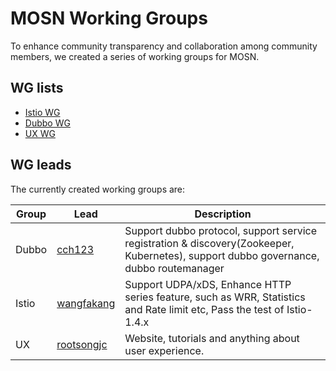 # MOSN Working Groups

To enhance community transparency and collaboration among community members, we created a series of  working groups for MOSN.

## WG lists

- [Istio WG](wg-istio.md)
- [Dubbo WG](wg-dubbo.md)
- [UX WG](wg-ux.md)

## WG leads

The currently created working groups are:

| Group | Lead                                          | Description                                                  |
| ----- | --------------------------------------------- | ------------------------------------------------------------ |
| Dubbo | [cch123](https://github.com/cch123) | Support dubbo protocol, support service registration & discovery(Zookeeper, Kubernetes), support dubbo governance, dubbo routemanager |
| Istio | [wangfakang](https://github.com/wangfakang)   | Support UDPA/xDS, Enhance HTTP series feature, such as WRR, Statistics and Rate limit etc, Pass the test of Istio-1.4.x |
| UX |[rootsongjc](https://github.com/rootsongjc)|Website, tutorials and anything about user experience.|

